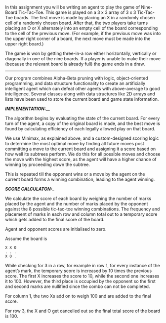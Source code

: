 In this assignment you will be writing an agent to play the game of Nine-Board Tic-Tac-Toe. This game is played on a 3 x 3 array of 3 x 3 Tic-Tac-Toe boards. The first move is made by placing an X in a randomly chosen cell of a randomly chosen board. After that, the two players take turns placing an O or X alternately into an empty cell of the board corresponding to the cell of the previous move. (For example, if the previous move was into the upper right corner of a board, the next move must be made into the upper right board.)

The game is won by getting three-in-a row either horizontally, vertically or diagonally in one of the nine boards. If a player is unable to make their move (because the relevant board is already full) the game ends in a draw.

- - - - - - - - - - - - - - - - - - - - - - - - - - - - - - - - - - - - - - - - - - - - - - - - - - - - - - - - - - - - - - - - - - - - - - - - - - - - - - - - 

Our program combines Alpha-Beta pruning with logic, object-oriented programming, and data structure functionality to create 
an artificially intelligent agent which can defeat other agents with above-average to good intelligence. 
Several classes along with data structures like 2D arrays and lists have been used to store the current board and game state information.

 _____________________________________________________________________IMPLEMENTATION:_______________________________________________________________________

   The algorithm begins by evaluating the state of the current board. For every turn of the agent, 
   a copy of the original board is made, and the best move is found by calculating efficiency of each legally allowed play on that board. 

   We use Minimax, as explained above, and a custom-designed scoring logic to determine the most optimal move by finding all future moves 
   post committing a move to the current board and assigning it a score based on how well its subtrees perform. 
   We do this for all possible moves and choose the move with the highest score, as the agent will have a higher chance of winning by proceeding 
   down the subtree.

   This is repeated till the opponent wins or a move by the agent on the current board forms a winning combination, leading to the agent winning.

_____________________________________________________________________SCORE CALCULATON:______________________________________________________________________

   We calculate the score of each board by weighing the number of marks placed by the agent and the number of marks placed by the opponent against 
   the 8 possible tic-tac-toe winning combinations. 
   The frequency and placement of marks in each row and column total out to a temporary score which gets added to the final score of the board.

   Agent and opponent scores are initialised to zero.

   Assume the board is

    X X O
    . . .
    X O . 

   While checking for 3 in a row, for example in row 1, for every instance of the agent’s mark, the temporary score is increased by 10 times the
   previous score. 
   The first X increases the score to 10, while the second one increases it to 100. 
   However, the third place is occupied by the opponent so the first and second marks are nullified since the combo can not be completed.

   For column 1, the two Xs add on to weigh 100 and are added to the final score.

   For row 3, the X and O get cancelled out so the final total score of the board is 100. 
